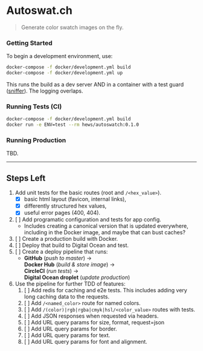 # Autoswat.ch

> Generate color swatch images on the fly.

### Getting Started

To begin a development environment, use:

```bash
docker-compose -f docker/development.yml build
docker-compose -f docker/development.yml up
```

This runs the build as a dev server AND in a container with a test
guard ([sniffer](https://pypi.python.org/pypi/sniffer)). The logging
overlaps.

### Running Tests (CI)

```bash
docker-compose -f docker/development.yml build
docker run -e ENV=test --rm hews/autoswatch:0.1.0
```

### Running Production

TBD.

---

## Steps Left

1.  Add unit tests for the basic routes (root and `/<hex_value>`).
    - [x] basic html layout (favicon, internal links),
    - [x] differently structured hex values,
    - [x] useful error pages (400, 404).
2.  [ ] Add programatic configuration and tests for app config.
    - Includes creating a canonical version that is updated everywhere,
      including in the Docker image, and maybe that can bust caches?
3.  [ ] Create a production build with Docker.
4.  [ ] Deploy that build to Digital Ocean and test.
5.  [ ] Create a deploy pipeline that runs:
    - **GitHub** (_push to master_) → <br>
      **Docker Hub** (_build & store image_) → <br>
      **CircleCI** (_run tests_) → <br>
      **Digital Ocean droplet** (_update production_)
6.  Use the pipeline for further TDD of features:
    1. [ ] Add redis for caching and e2e tests. This includes adding
       very long caching data to the requests.
    2. [ ] Add `/<named_color>` route for named colors.
    3. [ ] Add `/(color)|rgb|rgba|cmyk|hsl/<color_value>` routes with 
       tests.
    4. [ ] Add JSON responses when requested via headers.
    5. [ ] Add URL query params for size, format, request=json
    6. [ ] Add URL query params for border.
    7. [ ] Add URL query params for text.
    8. [ ] Add URL query params for font and alignment.
